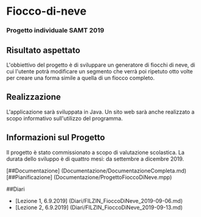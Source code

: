 # Fiocco-di-neve
### Progetto individuale SAMT 2019

## Risultato aspettato
L'obbiettivo del progetto è di sviluppare un generatore di fiocchi di neve, di cui l'utente potrà modificare un segmento che verrà poi ripetuto otto volte per creare una forma simile a quella di un fiocco completo.

## Realizzazione
L'applicazione sarà sviluppata in Java. Un sito web sarà anche realizzato a scopo informativo sull'utilizzo del programma.

## Informazioni sul Progetto
Il progetto è stato commissionato a scopo di valutazione scolastica. La durata dello sviluppo è di quattro mesi: da settembre a dicembre 2019.

[##Documentazione] (Documentazione/DocumentazioneCompleta.md)
[##Pianificazione] (Documentazione/ProgettoFioccoDiNeve.mpp)

##Diari
- [Lezione 1, 6.9.2019] (Diari/FILZIN_FioccoDiNeve_2019-09-06.md)
- [Lezione 2, 6.9.2019] (Diari/FILZIN_FioccoDiNeve_2019-09-13.md)

